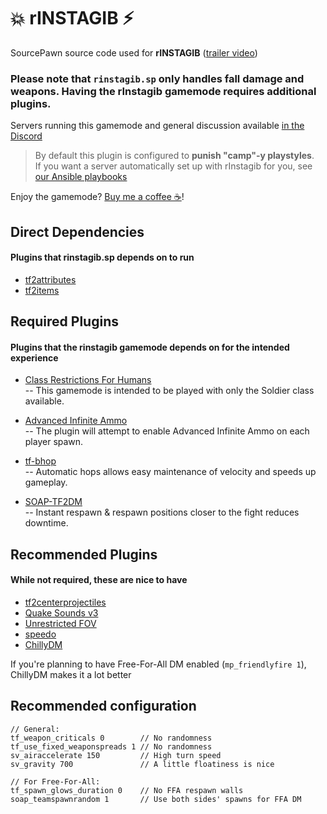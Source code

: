 # 💥 rINSTAGIB ⚡

SourcePawn source code used for **rINSTAGIB** ([trailer video](https://www.youtube.com/watch?v=6GSMJ-zzzig))

### Please note that `rinstagib.sp` only handles fall damage and weapons. Having the rInstagib gamemode requires additional plugins.

Servers running this gamemode and general discussion available [in the Discord](https://discord.gg/V5Z29SXtsY)

> By default this plugin is configured to **punish "camp"-y playstyles**.<br/>
If you want a server automatically set up with rInstagib for you, see [our Ansible playbooks](https://github.com/jack-avery/rinstagib-server)

Enjoy the gamemode? [Buy me a coffee ☕](https://ko-fi.com/raspy)!

## Direct Dependencies
#### Plugins that rinstagib.sp depends on to run

* [tf2attributes](https://github.com/FlaminSarge/tf2attributes)
* [tf2items](https://github.com/asherkin/TF2Items)

## Required Plugins
#### Plugins that the rinstagib gamemode depends on for the intended experience

* [Class Restrictions For Humans](https://forums.alliedmods.net/showthread.php?p=2518202)<br/>
-- This gamemode is intended to be played with only the Soldier class available.

* [Advanced Infinite Ammo](https://forums.alliedmods.net/showthread.php?t=190562)<br/>
-- The plugin will attempt to enable Advanced Infinite Ammo on each player spawn.

* [tf-bhop](https://github.com/Mikusch/tf-bhop)<br/>
-- Automatic hops allows easy maintenance of velocity and speeds up gameplay.

* [SOAP-TF2DM](https://github.com/sapphonie/SOAP-TF2DM)<br/>
-- Instant respawn & respawn positions closer to the fight reduces downtime.

## Recommended Plugins
#### While not required, these are nice to have

* [tf2centerprojectiles](https://github.com/rtldg/tf2centerprojectiles)
* [Quake Sounds v3](https://forums.alliedmods.net/showthread.php?t=224316)
* [Unrestricted FOV](https://forums.alliedmods.net/showthread.php?p=1936180)
* [speedo](https://github.com/JoinedSenses/TF2-Speedometer)
* [ChillyDM](https://github.com/pepperkick/ChillyDM)

If you're planning to have Free-For-All DM enabled (`mp_friendlyfire 1`), ChillyDM makes it a lot better

## Recommended configuration

```
// General:
tf_weapon_criticals 0        // No randomness
tf_use_fixed_weaponspreads 1 // No randomness
sv_airaccelerate 150         // High turn speed
sv_gravity 700               // A little floatiness is nice

// For Free-For-All:
tf_spawn_glows_duration 0    // No FFA respawn walls
soap_teamspawnrandom⁠ 1       // Use both sides' spawns for FFA DM
```